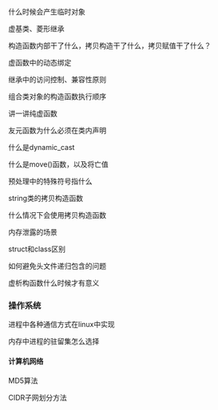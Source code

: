 什么时候会产生临时对象

虚基类、菱形继承

构造函数内部干了什么，拷贝构造干了什么，拷贝赋值干了什么？

虚函数中的动态绑定

继承中的访问控制、兼容性原则

组合类对象的构造函数执行顺序

讲一讲纯虚函数

友元函数为什么必须在类内声明

什么是dynamic_cast

什么是move()函数，以及将亡值

预处理中的特殊符号指什么

string类的拷贝构造函数

什么情况下会使用拷贝构造函数

内存泄露的场景

struct和class区别

如何避免头文件递归包含的问题

虚析构函数什么时候才有意义







### 操作系统

进程中各种通信方式在linux中实现

内存中进程的驻留集怎么选择





#### 计算机网络

MD5算法

CIDR子网划分方法